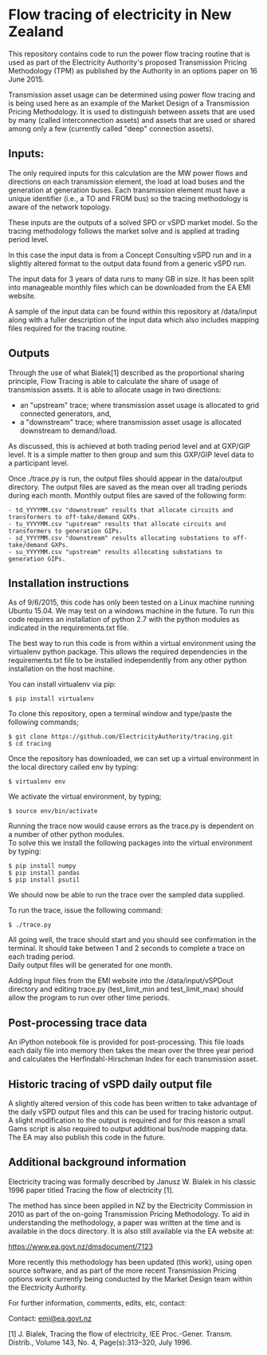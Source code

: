 # Flow tracing of electricity in New Zealand

This repository contains code to run the power flow tracing routine that is used as part of the Electricity Authority's proposed Transmission Pricing Methodology (TPM) as published by the Authority in an options paper on 16 June 2015.

Transmission asset usage can be determined using power flow tracing and is being used here as an example of the Market Design of a Transmission Pricing Methodology.  It is used to distinguish between assets that are used by many (called interconnection assets) and assets that are used or shared among only a few (currently called "deep" connection assets).


## Inputs:

The only required inputs for this calculation are the MW power flows and directions on each transmission element, the load at load buses and the generation at generation buses. Each transmission element must have a unique identifier (i.e., a TO and FROM bus) so the tracing methodology is aware of the network topology.
 
These inputs are the outputs of a solved SPD or vSPD market model.  So the tracing methodology follows the market solve and is applied at trading period level.

In this case the input data is from a Concept Consulting vSPD run and in a slightly altered format to the output data found from a generic vSPD run.  

The input data for 3 years of data runs to many GB in size.  It has been split into manageable monthly files which can be downloaded from the EA EMI website.

A sample of the input data can be found within this repository at /data/input along with a fuller description of the input data which also includes mapping files required for the tracing routine. 


## Outputs

Through the use of what Bialek[1] described as the proportional sharing principle, Flow Tracing is able to calculate the share of usage of transmission assets.  It is able to allocate usage in two directions: 

  - an "upstream" trace; where transmission asset usage is allocated to grid connected generators, and,
  - a "downstream" trace; where transmission asset usage is allocated downstream to demand/load. 
  
As discussed, this is achieved at both trading period level and at GXP/GIP level.  It is a simple matter to then group and sum this GXP/GIP level data to a participant level.

Once ./trace.py is run, the output files should appear in the data/output directory.  The output files are saved as the mean over all trading periods during each month.  Monthly output files are saved of the following form:
```
- td_YYYYMM.csv "downstream" results that allocate circuits and transformers to off-take/demand GXPs.
- tu_YYYYMM.csv "upstream" results that allocate circuits and transformers to generation GIPs. 
- sd_YYYYMM.csv "downstream" results allocating substations to off-take/demand GXPs. 
- su_YYYYMM.csv "upstream" results allocating substations to generation GIPs. 
```

## Installation instructions

As of 9/6/2015, this code has only been tested on a Linux machine running Ubuntu 15.04.  We may test on a windows machine in the future.
To run this code requires an installation of python 2.7 with the python modules as indicated in the requirements.txt file. 

The best way to run this code is from within a virtual environment using the virtualenv python package.  This allows the required dependencies in the requirements.txt file to be installed independently from any other python installation on the host machine.  

You can install virtualenv via pip:
```
$ pip install virtualenv
```
To clone this repository, open a terminal window and type/paste the following commands;
``` 
$ git clone https://github.com/ElectricityAuthority/tracing.git
$ cd tracing
```
Once the repository has downloaded, we can set up a virtual environment in the local directory called env by typing: 
```
$ virtualenv env
```
We activate the virtual environment, by typing;
```
$ source env/bin/activate
```
Running the trace now would cause errors as the trace.py is dependent on a number of other python modules.  
To solve this we install the following packages into the virtual environment by typing:
```
$ pip install numpy
$ pip install pandas
$ pip install psutil 

```
We should now be able to run the trace over the sampled data supplied.

To run the trace, issue the following command:
```
$ ./trace.py
```
All going well, the trace should start and you should see confirmation in the terminal. It should take between 1 and 2 seconds to complete a trace on each trading period.  
Daily output files will be generated for one month. 

Adding Input files from the EMI website into the /data/input/vSPDout directory and editing trace.py (test_limit_min and test_limit_max) should allow the program to run over other time periods. 

## Post-processing trace data

An iPython notebook file is provided for post-processing.  This file loads each daily file into memory then takes the mean over the three year period and calculates the Herfindahl-Hirschman Index for each transmission asset.  


## Historic tracing of vSPD daily output file

A slightly altered version of this code has been written to take advantage of the daily vSPD output files and this can be used for tracing historic output.  A slight modification to the output is required and for this reason a small Gams script is also required to output additional bus/node mapping data.  The EA may also publish this code in the future.


## Additional background information

Electricity tracing was formally described by Janusz W. Bialek in his classic 1996 paper titled Tracing the flow of electricity [1].

The method has since been applied in NZ by the Electricity Commission in 2010 as part of the on-going Transmission Pricing Methodology.  To aid in understanding the methodology, a paper was written at the time and is available in the docs directory.  It is also still available via the EA website at:

https://www.ea.govt.nz/dmsdocument/7123

More recently this methodology has been updated (this work), using open source software, and as part of the more recent Transmission Pricing options work currently being conducted by the Market Design team within the Electricity Authority.

For further information, comments, edits, etc, contact:

Contact: emi@ea.govt.nz

[1] J. Bialek, Tracing the flow of electricity, IEE Proc.-Gener. Transm. Distrib., Volume 143, No. 4, Page(s):313–320, July 1996.

